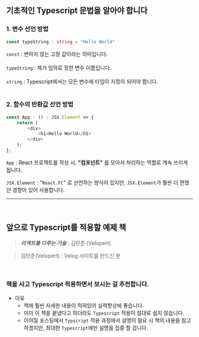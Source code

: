 ## 기초적인 Typescript 문법을 알아야 합니다

### 1. 변수 선언 방법

```typescript
const typeString : string = "Hello World"
```

`const` : 변하지 않는 고정 값이라는 의미입니다.
<br/>  
`typeString` : 제가 임의로 정한 변수 이름입니다.   
<br/>
`string` : Typescript에서는 모든 변수에 타입이 지정이 되어야 합니다.   
<br/>

### 2. 함수의 반환값 선언 방법
```typescript
const App : () : JSX.Element => {
    return (
        <div>
            <h1>Hello World</h1>
        </div>
    );
};
```

`App` : React 프로젝트를 작성 시, <b>"컴포넌트"</b> 를 모아서 처리하는 역할로 계속 쓰이게 됩니다.
<br/>

`JSX.Element` : "`React.FC`" 로 선언하는 방식이 있지만, `JSX.Element`가 훨씬 더 편했던 경향이 있어 사용합니다.
<br/>

<hr/><br/>

## 앞으로 Typescript를 적용할 예제 책

> ***리액트를 다루는 기술*** : 김민준 (Velopert) 

> 김민준(Velopert) : Velog 사이트를 만드신 분   
<br/>

### 책을 사고 Typescript 적용하면서 보시는 걸 추천합니다.
* 이유
    * 책에 훨씬 자세한 내용이 적혀있어 실력향상에 좋습니다.
    * 이미 이 책을 끝냈다고 하더라도 `Typescript` 적용이 절대로 쉽지 않습니다.
    * 이어질 포스팅에서 `Typscript` 적용 과정에서 설명이 필요 시 책의 내용을 참고하겠지만, 최대한 `Typescript`에만 설명을 집중 할 겁니다.
    